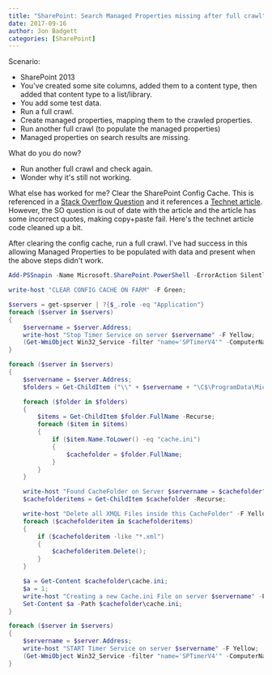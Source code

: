 ```yaml
---
title: "SharePoint: Search Managed Properties missing after full crawl"
date: 2017-09-16
author: Jon Badgett
categories: [SharePoint]
---
```


Scenario:

* SharePoint 2013
* You've created some site columns, added them to a content type, then added that content type to a list/library.
* You add some test data.
* Run a full crawl. 
* Create managed properties, mapping them to the crawled properties.
* Run another full crawl (to populate the managed properties)
* Managed properties on search results are missing.

What do you do now?
<!--more-->

* Run another full crawl and check again.
* Wonder why it's still not working.

What else has worked for me? Clear the SharePoint Config Cache. This is referenced in a [Stack Overflow Question](https://sharepoint.stackexchange.com/questions/122486/new-managed-properties-dont-contain-values) and it references a [Technet article](https://blogs.technet.microsoft.com/sp/?p=373). However, the SO question is out of date with the article and the article has some incorrect quotes, making copy+paste fail. Here's the technet article code cleaned up a bit.

After clearing the config cache, run a full crawl. I've had success in this allowing Managed Properties to be populated with data and present when the above steps didn't work.

```powershell
Add-PSSnapin -Name Microsoft.SharePoint.PowerShell -ErrorAction SilentlyContinue;

write-host "CLEAR CONFIG CACHE ON FARM" -F Green;

$servers = get-spserver | ?{$_.role -eq "Application"}
foreach ($server in $servers)
{
    $servername = $server.Address;
    write-host "Stop Timer Service on server $servername" -F Yellow;
    (Get-WmiObject Win32_Service -filter "name='SPTimerV4'" -ComputerName $servername).stopservice() | Out-Null;
}

foreach ($server in $servers)
{
    $servername = $server.Address;
    $folders = Get-ChildItem ("\\" + $servername + "\C$\ProgramData\Microsoft\SharePoint\Config");

    foreach ($folder in $folders)
    {
        $items = Get-ChildItem $folder.FullName -Recurse;
        foreach ($item in $items)
        {
            if ($item.Name.ToLower() -eq "cache.ini")
            {
                $cachefolder = $folder.FullName;
            }
        }
    }

    write-host "Found CacheFolder on Server $servername = $cachefolder" -F Yellow;
    $cachefolderitems = Get-ChildItem $cachefolder -Recurse;

    write-host "Delete all XMQL Files inside this CacheFolder" -F Yellow;
    foreach ($cachefolderitem in $cachefolderitems)
    {
        if ($cachefolderitem -like "*.xml")
        {            
            $cachefolderitem.Delete();
        }
    }

    $a = Get-Content $cachefolder\cache.ini;
    $a = 1;
    write-host "Creating a new Cache.ini File on server $servername" -F Yellow;
    Set-Content $a -Path $cachefolder\cache.ini;
}

foreach ($server in $servers)
{
    $servername = $server.Address;
    write-host "START Timer Service on server $servername" -F Yellow;
    (Get-WmiObject Win32_Service -filter "name='SPTimerV4'" -ComputerName $servername).startservice() | Out-Null;
}
```
